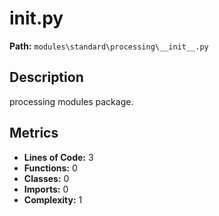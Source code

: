 # __init__.py

**Path:** `modules\standard\processing\__init__.py`

## Description

processing modules package.

## Metrics

- **Lines of Code:** 3
- **Functions:** 0
- **Classes:** 0
- **Imports:** 0
- **Complexity:** 1

